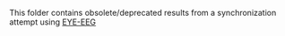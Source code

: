 This folder contains obsolete/deprecated results from a synchronization attempt using [EYE-EEG](github.com/olafdimigen/eye-eeg/tree/master)
